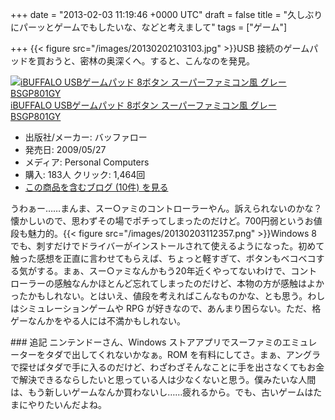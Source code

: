 
+++
date = "2013-02-03 11:19:46 +0000 UTC"
draft = false
title = "久しぶりにパーッとゲームでもしたいな、などと考えまして"
tags = ["ゲーム"]

+++
{{< figure src="/images/20130202103103.jpg"  >}}USB 接続のゲームパッドを買おうと、密林の奥深くへ。すると、こんなのを発見。<div class="hatena-asin-detail"><a href="http://www.amazon.co.jp/exec/obidos/ASIN/B002B9XB0E/bestylesnet-22/"><img src="http://ecx.images-amazon.com/images/I/413P1xbkejL._SL160_.jpg" class="hatena-asin-detail-image" alt="iBUFFALO USBゲームパッド 8ボタン スーパーファミコン風 グレー BSGP801GY" title="iBUFFALO USBゲームパッド 8ボタン スーパーファミコン風 グレー BSGP801GY"/></a><div class="hatena-asin-detail-info"><a href="http://www.amazon.co.jp/exec/obidos/ASIN/B002B9XB0E/bestylesnet-22/">iBUFFALO USBゲームパッド 8ボタン スーパーファミコン風 グレー BSGP801GY</a><ul><li><span class="hatena-asin-detail-label">出版社/メーカー:</span> バッファロー</li><li><span class="hatena-asin-detail-label">発売日:</span> 2009/05/27</li><li><span class="hatena-asin-detail-label">メディア:</span> Personal Computers</li><li><span class="hatena-asin-detail-label">購入</span>: 183人 <span class="hatena-asin-detail-label">クリック</span>: 1,464回</li><li><a href="http://d.hatena.ne.jp/asin/B002B9XB0E/bestylesnet-22" target="_blank">この商品を含むブログ (10件) を見る</a></li></ul></div><div class="hatena-asin-detail-foot"></div></div>うわぁー……まんま、スー○ァミのコントローラーやん。訴えられないのかな？　懐かしいので、思わずその場でポチってしまったのだけど。700円弱というお値段も魅力的。{{< figure src="/images/20130203112357.png"  >}}Windows 8 でも、刺すだけでドライバーがインストールされて使えるようになった。初めて触った感想を正直に言わせてもらえば、ちょっと軽すぎて、ボタンもベコベコする気がする。まぁ、スー○ァミなんかもう20年近くやってないわけで、コントローラーの感触なんかほとんど忘れてしまったのだけど、本物の方が感触はよかったかもしれない。とはいえ、値段を考えればこんなものかな、とも思う。わしはシミュレーションゲームや RPG が好きなので、あんまり困らない。ただ、格ゲーなんかをやる人には不満かもしれない。

<div class="section">
    ### 追記
    ニンテンドーさん、Windows ストアアプリでスーファミのエミュレーターをタダで出してくれないかなぁ。ROM を有料にしてさ。まぁ、アングラで探せばタダで手に入るのだけど、わざわざそんなことに手を出さなくてもお金で解決できるならしたいと思っている人は少なくないと思う。僕みたいな人間は、もう新しいゲームなんか買わないし……疲れるから。でも、古いゲームはたまにやりたいんだよね。

</div>

